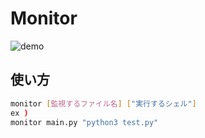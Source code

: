 # Monitor
![demo](https://raw.github.com/wiki/maitaken/monitor/monitor.gif)

## 使い方

```sh
monitor [監視するファイル名] ["実行するシェル"]
ex )
monitor main.py "python3 test.py"
```